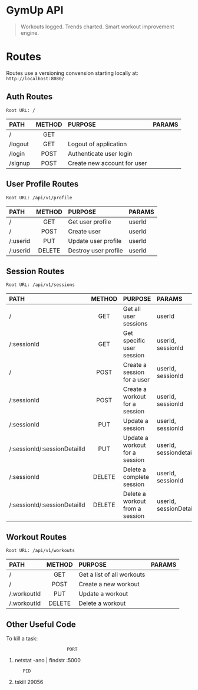 # GymUp API

> Workouts logged. Trends charted. Smart workout improvement engine.

# Routes
Routes use a versioning convension starting locally at: 
`
http://localhost:8080/
`

## Auth Routes
```
Root URL: /
```
|PATH     | METHOD |  PURPOSE                    | PARAMS |
|:--------|:------:|:---------------------------| --|
| / 	  | GET    |                             | |
| /logout | GET    | Logout of application       | |
| /login  | POST   | Authenticate user login     | |
| /signup | POST   | Create new account for user | |

## User Profile Routes
```
Root URL: /api/v1/profile
```
|PATH       | METHOD |  PURPOSE                    | PARAMS |
|:----------|:------:|:---------------------------|--|
| / 	    | GET    | Get user profile | userId|
| /   | POST      | Create user      | userId|
| /:userid  | PUT      | Update user profile     | userId|
| /:userid  | DELETE   | Destroy user profile | userId |

## Session Routes
```
Root URL: /api/v1/sessions
```
|PATH       | METHOD |  PURPOSE                    | PARAMS |
|:----------|:------:|:---------------------------|:---|
| / 	    | GET    | Get all user sessions | userId |
| /:sessionId  | GET      | Get specific user session | userId, sessionId|
| / | POST     | Create a session for a user  | userId, sessionId|
| /:sessionId| POST |Create a workout for a session |userId, sessionId|
| /:sessionId  | PUT   | Update a session |userId, sessionId|
| /:sessionId/:sessionDetailId| PUT| Update a workout for a session |userId, sessiondetailId|
| /:sessionId  | DELETE   | Delete a complete session |userId, sessionId|
| /:sessionId/:sessionDetailId  | DELETE | Delete a workout from a session |userId, sessionDetailId|

## Workout Routes
```
Root URL: /api/v1/workouts
```
|PATH       | METHOD |  PURPOSE                    | PARAMS |
|:----------|:------:|:---------------------------|:---|
| / 	    | GET    | Get a list of all workouts |  |
| / | POST     | Create a new workout | |
| /:workoutId| PUT |Update a workout ||
| /:workoutId  | DELETE   | Delete a workout ||



## Other Useful Code
To kill a task:

                           PORT

1. netstat -ano | findstr :5000

          PID

2. tskill 29056